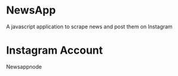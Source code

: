 # NewsApp
A javascript application to scrape news and post them on Instagram

# Instagram Account
Newsappnode
